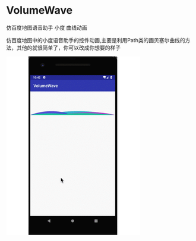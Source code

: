 # VolumeWave
仿百度地图语音助手 小度 曲线动画

仿百度地图中的小度语音助手的控件动画,主要是利用Path类的画贝塞尔曲线的方法，其他的就很简单了，你可以改成你想要的样子

![image](https://github.com/helang1991/VolumeWave/blob/master/wave_test.gif)
